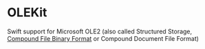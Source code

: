 # OLEKit

Swift support for Microsoft OLE2 (also called Structured Storage, [Compound File Binary Format](https://en.wikipedia.org/wiki/Compound_File_Binary_Format) or Compound Document File Format)
